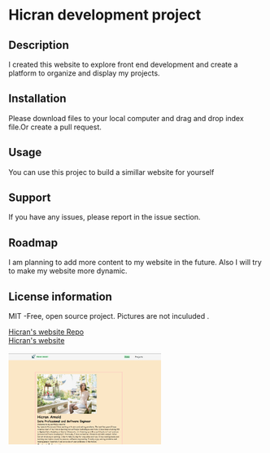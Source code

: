 # Hicran development project

## Description
I created this website to explore front end development and create a platform to organize and
display my projects. 
## Installation
 Please download files to your local computer and drag and drop index file.Or create a pull request. 
## Usage
You can use this projec to build a simillar website for yourself 
## Support
If you have any issues, please report in the issue section. 
## Roadmap
I am planning to add more content to my website in the future. Also I will try to make my website more dynamic.  
## License information
MIT -Free, open source project.
Pictures are not inculuded . 

<a href="https://github.com/hicranA/hicranA.github.io">Hicran's website Repo</a><br>
<a href= "https://hicrana.github.io/"> Hicran's website</a><br><br>
<img src="HicranWebsite.PNG" width='300'/>